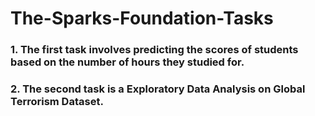 # The-Sparks-Foundation-Tasks

### 1. The first task involves predicting the scores of students based on the number of hours they studied for.

### 2. The second task is a Exploratory Data Analysis on Global Terrorism Dataset.
